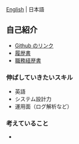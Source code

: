 [English](./README.md) | 日本語

## 自己紹介

* [Github のリンク](https://github.com/kokoichi206)
* [履歴書](./resume.md)
* [職務経歴書](./work_experience.md)

### 伸ばしていきたいスキル

- 英語
- システム設計力
- 運用面（ログ解析など）

### 考えていること

-
